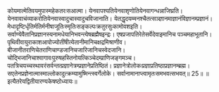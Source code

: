 

  
कोयमात्मेतिवयमुपास्महेकतरःसआत्मा। येनवापश्यतियेनवाशृणोतियेनवागन्धन्नाजिघ्रति। येनवावाचंव्याकरोतियेनवास्वादुचास्वादुचविजानाति। येतद्धृदयम्मनश्चैतत्सञ्ज्ञानमाज्ञानंविज्ञानम्प्रज्ञानं। मेधादृष्टिर्धृतिर्मतिर्मनीषाजूतिःस्मृतिःसङ्कल्पःक्रतुरसुःकामोवशइति। सर्वाण्येवैतानिप्रज्ञानस्यनामधेयानिभवन्त्येषब्रह्मैषइन्द्रः। एषप्रजापतिरेतेसर्वेदेवाइमानिच पञ्चमहाभूतानि। पृथिवीवायुराकाशआपोज्योतींषीत्येतानीमानिचक्षद्रमिश्राणीव। बीजानीतराणिचेतराणिचाण्डजानिचजारिजानिचस्वेदजानि। चोद्भिजानिचाश्वागावःपुरुषहस्तिनोयत्किञ्चेदम्प्राणिजङ्गमञ्च। पतत्रिचयच्चस्थावरंसर्वन्तत्प्रज्ञानेत्रम्प्रज्ञानेप्रतिष्ठितं। प्रज्ञानेत्रोलोकःप्रज्ञाप्रतिष्ठाप्रज्ञानम्ब्रह्म। सएतेनप्रज्ञेनात्मास्माल्लोकादुत्क्रम्यामुष्मिन्त्स्वर्गेलोके। सर्वानामानाप्त्वामृतःसमभवत्सभवत्॥ 25॥ ॥इत्यैतरेयद्वितीयारण्यकेषष्ठोध्यायः॥  
